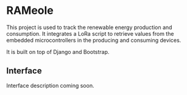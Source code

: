 # RAMeole

This project is used to track the renewable energy
production and consumption. It integrates a LoRa script
to retrieve values from the embedded microcontrollers in
the producing and consuming devices.

It is built on top of Django and Bootstrap.

## Interface

Interface description coming soon.

